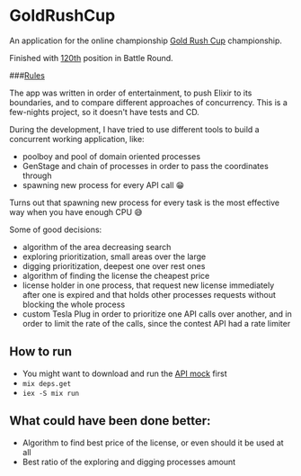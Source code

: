 # GoldRushCup

An application for the online championship [Gold Rush Cup](https://cups.mail.ru/en/contests/goldrush) championship.

Finished with [120th](https://cups.mail.ru/en/results/goldrush?page=14&period=past&roundId=598) position in Battle Round.

###[Rules](https://cups.online/en/tasks/1057)

The app was written in order of entertainment, to push Elixir to its boundaries, and to compare different approaches of concurrency.
This is a few-nights project, so it doesn't have tests and CD.

During the development, I have tried to use different tools to build a concurrent working application, like:
- poolboy and pool of domain oriented processes
- GenStage and chain of processes in order to pass the coordinates through
- spawning new process for every API call 😁 

Turns out that spawning new process for every task is the most effective way when you have enough CPU 😅

Some of good decisions:
- algorithm of the area decreasing search
- exploring prioritization, small areas over the large
- digging prioritization, deepest one over rest ones
- algorithm of finding the license the cheapest price
- license holder in one process, that request new license immediately after one is expired and that holds other processes requests without blocking the whole process 
- custom Tesla Plug in order to prioritize one API calls over another, and in order to limit the rate of the calls, since the contest API had a rate limiter

## How to run

- You might want to download and run the [API mock](https://github.com/Apelsinka223/gold_rush_cup_mock) first
- `mix deps.get`
- `iex -S mix run`

## What could have been done better:
- Algorithm to find best price of the license, or even should it be used at all
- Best ratio of the exploring and digging processes amount
